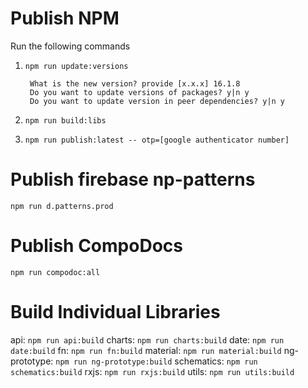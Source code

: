 # Publish NPM


Run the following commands

1. `npm run update:versions`

    ```
     What is the new version? provide [x.x.x] 16.1.8
     Do you want to update versions of packages? y|n y
     Do you want to update version in peer dependencies? y|n y
    ```
2. `npm run build:libs`
3. `npm run publish:latest -- otp=[google authenticator number]`

# Publish firebase np-patterns
`npm run d.patterns.prod`

# Publish CompoDocs
`npm run compodoc:all`

# Build Individual Libraries

api: `npm run api:build`
charts: `npm run charts:build`
date: `npm run date:build`
fn: `npm run fn:build`
material: `npm run material:build`
ng-prototype: `npm run ng-prototype:build`
schematics: `npm run schematics:build`
rxjs: `npm run rxjs:build`
utils: `npm run utils:build`
